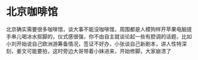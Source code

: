 # 北京咖啡馆

北京确实需要很多咖啡馆，谈大事不能没咖啡馆，周围都是人模狗样开苹果电脑搓手串儿喝冰水抠脚的，仪式感很强，你不由自主就谈论起一些有腔调的话题，比如小刘开始说自己欧洲游筹备情况，签证不好办，小张谈自己新剧本，讲人性特深刻，姜文可能要拍，这时旁边大哥带着小妹进来，开始修脚，大家崩溃了